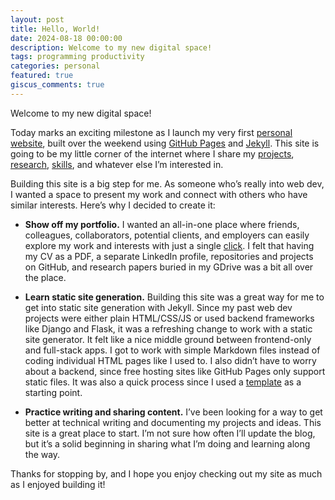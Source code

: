 ```yaml
---
layout: post
title: Hello, World!
date: 2024-08-18 00:00:00
description: Welcome to my new digital space!
tags: programming productivity
categories: personal
featured: true
giscus_comments: true
---
```


Welcome to my new digital space!

Today marks an exciting milestone as I launch my very first [personal website](https://andrianllmm.github.io), built over the weekend using [GitHub Pages](https://pages.github.com/) and [Jekyll](https://jekyllrb.com/). This site is going to be my little corner of the internet where I share my [projects](/projects), [research](/publications), [skills](/cv/#skills), and whatever else I’m interested in.

Building this site is a big step for me. As someone who’s really into web dev, I wanted a space to present my work and connect with others who have similar interests. Here’s why I decided to create it:

- **Show off my portfolio.** I wanted an all-in-one place where friends, colleagues, collaborators, potential clients, and employers can easily explore my work and interests with just a single [click](https://andrianllmm.github.io). I felt that having my CV as a PDF, a separate LinkedIn profile, repositories and projects on GitHub, and research papers buried in my GDrive was a bit all over the place.

- **Learn static site generation.** Building this site was a great way for me to get into static site generation with Jekyll. Since my past web dev projects were either plain HTML/CSS/JS or used backend frameworks like Django and Flask, it was a refreshing change to work with a static site generator. It felt like a nice middle ground between frontend-only and full-stack apps. I got to work with simple Markdown files instead of coding individual HTML pages like I used to. I also didn’t have to worry about a backend, since free hosting sites like GitHub Pages only support static files. It was also a quick process since I used a [template](https://github.com/alshedivat/al-folio) as a starting point.

- **Practice writing and sharing content.** I’ve been looking for a way to get better at technical writing and documenting my projects and ideas. This site is a great place to start. I’m not sure how often I’ll update the blog, but it’s a solid beginning in sharing what I’m doing and learning along the way.

Thanks for stopping by, and I hope you enjoy checking out my site as much as I enjoyed building it!
